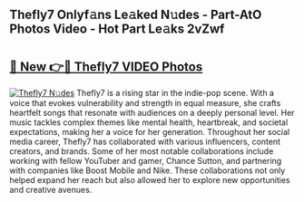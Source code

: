 ## Thefly7 Onlyf𝚊ns Le𝚊ked N𝚞des - Part-AtO Photos Video - Hot Part Le𝚊ks 2vZwf

# <h2><a href="http://ab90549.deff.icu/?id=Thefly7">🔗 New 👉🔴 Thefly7 VIDEO Photos</a></h2>

[![Thefly7 N𝚞des](https://i.imgur.com/rIISA9y.gif)](http://ab90549.deff.icu/?id=Thefly7)
Thefly7 is a rising star in the indie-pop scene. With a voice that evokes vulnerability and strength in equal measure, she crafts heartfelt songs that resonate with audiences on a deeply personal level. Her music tackles complex themes like mental health, heartbreak, and societal expectations, making her a voice for her generation. Throughout her social media career, Thefly7 has collaborated with various influencers, content creators, and brands. Some of her most notable collaborations include working with fellow YouTuber and gamer, Chance Sutton, and partnering with companies like Boost Mobile and Nike. These collaborations not only helped expand her reach but also allowed her to explore new opportunities and creative avenues.
